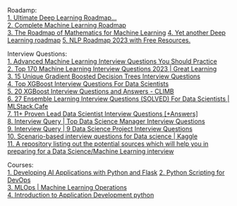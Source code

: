 
Roadamp: <br>
[1. Ultimate Deep Learning Roadmap...](https://www.kaggle.com/discussions/getting-started/218320) <br>
[2. Complete Machine Learning Roadmap](https://prepinsta.com/complete-machine-learning-roadmap/)<br>
[3. The Roadmap of Mathematics for Machine Learning](https://tivadardanka.com/blog/roadmap-of-mathematics-for-machine-learning)
[4. Yet another Deep Learning roadmap](https://itkpi.pp.ua/deep-learning-roadmap/)
[5. NLP Roadmap 2023 with Free Resources.](https://blog.futuresmart.ai/nlp-roadmap-2023-with-free-resources)


Interview Questions:<br>
[1. Advanced Machine Learning Interview Questions You Should Practice](https://www.interviewkickstart.com/interview-questions/advanced-machine-learning-interview-questions)<br>
[2. Top 170 Machine Learning Interview Questions 2023 | Great Learning](https://www.mygreatlearning.com/blog/machine-learning-interview-questions/)<br>
[3. 15 Unique Gradient Boosted Decision Trees Interview Questions](https://analyticsarora.com/9-unique-gbdt-machine-learning-interview-questions/)<br>
[4. Top XGBoost Interview Questions For Data Scientists](https://analyticsindiamag.com/top-xgboost-interview-questions-for-data-scientists/)<br>
[5. 20 XGBoost Interview Questions and Answers - CLIMB](https://climbtheladder.com/xgboost-interview-questions/)<br>
[6. 27 Ensemble Learning Interview Questions (SOLVED) For Data Scientists | MLStack.Cafe](https://www.mlstack.cafe/blog/ensemble-learning-interview-questions)<br>
[7. 11+ Proven Lead Data Scientist Interview Questions [+Answers]](https://resources.workable.com/lead-data-scientist-interview-questions)<br>
[8. Interview Query | Top Data Science Manager Interview Questions](https://www.interviewquery.com/p/data-science-manager-interview-questions) <br>
[9. Interview Query | 9 Data Science Project Interview Questions](https://www.interviewquery.com/p/data-science-project-interview)<br>
[10. Scenario-based interview questions for Data science | Kaggle](https://www.kaggle.com/general/231361)<br>
[11. A repository listing out the potential sources which will help you in preparing for a Data Science/Machine Learning interview](https://github.com/rbhatia46/Data-Science-Interview-Resources)<br>



Courses: <br>
[1. Developing AI Applications with Python and Flask](https://coursera.org/learn/python-project-for-ai-application-development)
[2. Python Scripting for DevOps](https://coursera.org/specializations/python-scripting-devops)<br>
[3. MLOps | Machine Learning Operations](https://coursera.org/specializations/mlops-machine-learning-duke)<br>
[4. Introduction to Application Development python](https://coursera.org/specializations/beginning-application-developer)<br>




